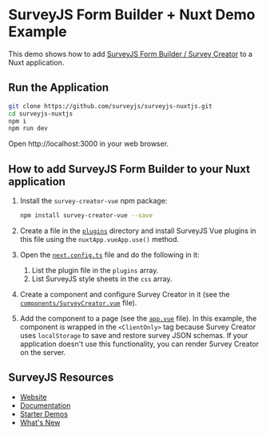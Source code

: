 # SurveyJS Form Builder + Nuxt Demo Example

This demo shows how to add [SurveyJS Form Builder / Survey Creator](https://surveyjs.io/survey-creator/documentation/overview) to a Nuxt application.

## Run the Application

```bash
git clone https://github.com/surveyjs/surveyjs-nuxtjs.git
cd surveyjs-nuxtjs
npm i
npm run dev
```

Open http://localhost:3000 in your web browser.

## How to add SurveyJS Form Builder to your Nuxt application 

1. Install the `survey-creator-vue` npm package:
   
    ```bash
    npm install survey-creator-vue --save
    ```

2. Create a file in the [`plugins`](./plugins/) directory and install SurveyJS Vue plugins in this file using the `nuxtApp.vueApp.use()` method.
3. Open the [`next.config.ts`](./nuxt.config.ts) file and do the following in it:
   1. List the plugin file in the `plugins` array.
   2. List SurveyJS style sheets in the `css` array.
4. Create a component and configure Survey Creator in it (see the [`components/SurveyCreator.vue`](./components/SurveyCreator.vue) file).
5. Add the component to a page (see the [`app.vue`](./app.vue) file). In this example, the component is wrapped in the `<ClientOnly>` tag because Survey Creator uses `localStorage` to save and restore survey JSON schemas. If your application doesn't use this functionality, you can render Survey Creator on the server.

## SurveyJS Resources

- [Website](https://surveyjs.io/)
- [Documentation](https://surveyjs.io/survey-creator/documentation/overview)
- [Starter Demos](https://surveyjs.io/survey-creator/examples/free-nps-survey-template/reactjs)
- [What's New](https://surveyjs.io/stay-updated/major-updates/2023)